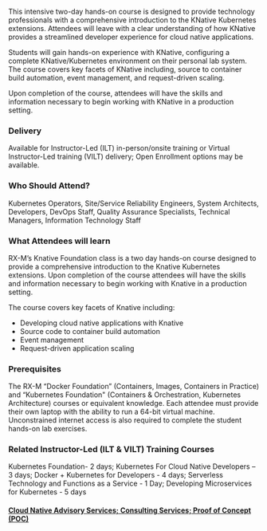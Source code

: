 <!-- Knative Foundation -->

This intensive two-day hands-on course is designed to provide technology professionals with a comprehensive introduction to the KNative Kubernetes extensions. Attendees will leave with a clear understanding of how KNative provides a streamlined developer experience for cloud native applications.

Students will gain hands-on experience with KNative, configuring a complete KNative/Kubernetes environment on their personal lab system. The course covers key facets of KNative including, source to container build automation, event management, and request-driven scaling.

Upon completion of the course, attendees will have the skills and information necessary to begin working with KNative in a production setting.


### Delivery

Available for Instructor-Led (ILT) in-person/onsite training or Virtual Instructor-Led training (VILT) delivery; Open Enrollment options may be available.


### Who Should Attend?

Kubernetes Operators, Site/Service Reliability Engineers, System Architects, Developers, DevOps Staff, Quality Assurance Specialists, Technical Managers, Information Technology Staff


### What Attendees will learn

RX-M’s Knative Foundation class is a two day hands-on course designed to provide a comprehensive introduction to the Knative Kubernetes extensions. Upon completion of the course attendees will have the skills and information necessary to begin working with Knative in a production setting.

The course covers key facets of Knative including:

- Developing cloud native applications with Knative
- Source code to container build automation
- Event management
- Request-driven application scaling


### Prerequisites

The RX-M “Docker Foundation” (Containers, Images, Containers in Practice)  and “Kubernetes Foundation" (Containers & Orchestration, Kubernetes Architecture) courses or equivalent knowledge. Each attendee must provide their own laptop with the ability to run a 64-bit virtual machine. Unconstrained internet access is also required to complete the student hands-on lab exercises.


### Related  Instructor-Led (ILT & VILT) Training Courses

Kubernetes Foundation- 2 days; Kubernetes For Cloud Native Developers – 3 days; Docker + Kubernetes for Developers - 4 days; Serverless Technology and Functions as a Service - 1 Day; Developing Microservices for Kubernetes - 5 days


#### [Cloud Native Advisory Services; Consulting Services; Proof of Concept (POC)](https://rx-m.com/cloud-native-consulting/)
